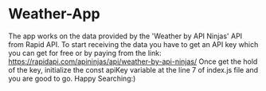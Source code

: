 # Weather-App
The app works on the data provided by the 'Weather by API Ninjas' API from Rapid API.
To start receiving the data you have to get an API key which you can get for free or by paying from the link:
https://rapidapi.com/apininjas/api/weather-by-api-ninjas/
Once get the hold of the key, initialize the const apiKey variable at the line 7 of index.js file and you are good to go.
Happy Searching:)
